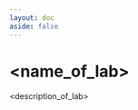 ```yaml
---
layout: doc
aside: false
---
```


# <name_of_lab>

<description_of_lab>

<!-- ---
# https://vitepress.dev/reference/default-theme-home-page
layout: home

hero:
  name: "Virtual Labs"
  text: "A MHRD Govt of India Initiative"
  tagline: My great project tagline
  actions:
    - theme: brand
      text: Markdown Examples
      link: /markdown-examples
    - theme: alt
      text: API Examples
      link: /api-examples

features:
  - title: Feature A
    details: Lorem ipsum dolor sit amet, consectetur adipiscing elit
  - title: Feature B
    details: Lorem ipsum dolor sit amet, consectetur adipiscing elit
  - title: Feature C
    details: Lorem ipsum dolor sit amet, consectetur adipiscing elit
--- -->
